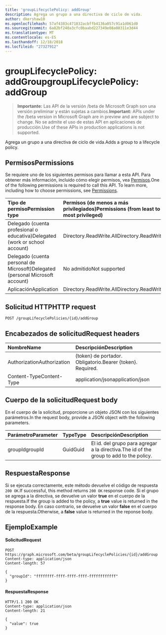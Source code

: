 ```yaml
---
title: 'groupLifecyclePolicy: addGroup'
description: Agrega un grupo a una directiva de ciclo de vida.
author: dkershaw10
ms.openlocfilehash: 57af4383c471832acbffb4136a057c91a1d061d0
ms.sourcegitcommit: 6a82bf240a3cfc0baabd227349e08a08311e3d44
ms.translationtype: MT
ms.contentlocale: es-ES
ms.lasthandoff: 12/18/2018
ms.locfileid: "27327912"
---
```

# <a name="grouplifecyclepolicy-addgroup"></a><span data-ttu-id="f4e62-103">groupLifecyclePolicy: addGroup</span><span class="sxs-lookup"><span data-stu-id="f4e62-103">groupLifecyclePolicy: addGroup</span></span>

> <span data-ttu-id="f4e62-104">**Importante:** Las API de la versión /beta de Microsoft Graph son una versión preliminar y están sujetas a cambios.</span><span class="sxs-lookup"><span data-stu-id="f4e62-104">**Important:** APIs under the /beta version in Microsoft Graph are in preview and are subject to change.</span></span> <span data-ttu-id="f4e62-105">No se admite el uso de estas API en aplicaciones de producción.</span><span class="sxs-lookup"><span data-stu-id="f4e62-105">Use of these APIs in production applications is not supported.</span></span>

<span data-ttu-id="f4e62-106">Agrega un grupo a una directiva de ciclo de vida.</span><span class="sxs-lookup"><span data-stu-id="f4e62-106">Adds a group to a lifecycle policy.</span></span>

## <a name="permissions"></a><span data-ttu-id="f4e62-107">Permisos</span><span class="sxs-lookup"><span data-stu-id="f4e62-107">Permissions</span></span>

<span data-ttu-id="f4e62-p102">Se requiere uno de los siguientes permisos para llamar a esta API. Para obtener más información, incluido cómo elegir permisos, vea [Permisos](/graph/permissions-reference).</span><span class="sxs-lookup"><span data-stu-id="f4e62-p102">One of the following permissions is required to call this API. To learn more, including how to choose permissions, see [Permissions](/graph/permissions-reference).</span></span>


|<span data-ttu-id="f4e62-110">Tipo de permiso</span><span class="sxs-lookup"><span data-stu-id="f4e62-110">Permission type</span></span>      | <span data-ttu-id="f4e62-111">Permisos (de menos a más privilegiados)</span><span class="sxs-lookup"><span data-stu-id="f4e62-111">Permissions (from least to most privileged)</span></span>              |
|:--------------------|:---------------------------------------------------------|
|<span data-ttu-id="f4e62-112">Delegado (cuenta profesional o educativa)</span><span class="sxs-lookup"><span data-stu-id="f4e62-112">Delegated (work or school account)</span></span> | <span data-ttu-id="f4e62-113">Directory.ReadWrite.All</span><span class="sxs-lookup"><span data-stu-id="f4e62-113">Directory.ReadWrite.All</span></span>    |
|<span data-ttu-id="f4e62-114">Delegado (cuenta personal de Microsoft)</span><span class="sxs-lookup"><span data-stu-id="f4e62-114">Delegated (personal Microsoft account)</span></span> | <span data-ttu-id="f4e62-115">No admitido</span><span class="sxs-lookup"><span data-stu-id="f4e62-115">Not supported</span></span> |
|<span data-ttu-id="f4e62-116">Aplicación</span><span class="sxs-lookup"><span data-stu-id="f4e62-116">Application</span></span> | <span data-ttu-id="f4e62-117">Directory.ReadWrite.All</span><span class="sxs-lookup"><span data-stu-id="f4e62-117">Directory.ReadWrite.All</span></span> |

## <a name="http-request"></a><span data-ttu-id="f4e62-118">Solicitud HTTP</span><span class="sxs-lookup"><span data-stu-id="f4e62-118">HTTP request</span></span>
<!-- { "blockType": "ignored" } -->
```http
POST /groupLifecyclePolicies/{id}/addGroup
```

## <a name="request-headers"></a><span data-ttu-id="f4e62-119">Encabezados de solicitud</span><span class="sxs-lookup"><span data-stu-id="f4e62-119">Request headers</span></span>

| <span data-ttu-id="f4e62-120">Nombre</span><span class="sxs-lookup"><span data-stu-id="f4e62-120">Name</span></span> | <span data-ttu-id="f4e62-121">Descripción</span><span class="sxs-lookup"><span data-stu-id="f4e62-121">Description</span></span> |
|:---------------|:----------|
| <span data-ttu-id="f4e62-122">Authorization</span><span class="sxs-lookup"><span data-stu-id="f4e62-122">Authorization</span></span> | <span data-ttu-id="f4e62-p103">{token} de portador. Obligatorio.</span><span class="sxs-lookup"><span data-stu-id="f4e62-p103">Bearer {token}. Required.</span></span> |
| <span data-ttu-id="f4e62-125">Content-Type</span><span class="sxs-lookup"><span data-stu-id="f4e62-125">Content-Type</span></span>  | <span data-ttu-id="f4e62-126">application/json</span><span class="sxs-lookup"><span data-stu-id="f4e62-126">application/json</span></span> |

## <a name="request-body"></a><span data-ttu-id="f4e62-127">Cuerpo de la solicitud</span><span class="sxs-lookup"><span data-stu-id="f4e62-127">Request body</span></span>
<span data-ttu-id="f4e62-128">En el cuerpo de la solicitud, proporcione un objeto JSON con los siguientes parámetros.</span><span class="sxs-lookup"><span data-stu-id="f4e62-128">In the request body, provide a JSON object with the following parameters.</span></span>

| <span data-ttu-id="f4e62-129">Parámetro</span><span class="sxs-lookup"><span data-stu-id="f4e62-129">Parameter</span></span> | <span data-ttu-id="f4e62-130">Type</span><span class="sxs-lookup"><span data-stu-id="f4e62-130">Type</span></span> | <span data-ttu-id="f4e62-131">Descripción</span><span class="sxs-lookup"><span data-stu-id="f4e62-131">Description</span></span> |
|:---------------|:--------|:----------|
|<span data-ttu-id="f4e62-132">groupId</span><span class="sxs-lookup"><span data-stu-id="f4e62-132">groupId</span></span>|<span data-ttu-id="f4e62-133">Guid</span><span class="sxs-lookup"><span data-stu-id="f4e62-133">Guid</span></span>| <span data-ttu-id="f4e62-134">El id. del grupo para agregar a la directiva.</span><span class="sxs-lookup"><span data-stu-id="f4e62-134">The id of the group to add to the policy.</span></span> |

## <a name="response"></a><span data-ttu-id="f4e62-135">Respuesta</span><span class="sxs-lookup"><span data-stu-id="f4e62-135">Response</span></span>

<span data-ttu-id="f4e62-136">Si se ejecuta correctamente, este método devuelve el código de respuesta `200 OK`.</span><span class="sxs-lookup"><span data-stu-id="f4e62-136">If successful, this method returns `200 OK` response code.</span></span> <span data-ttu-id="f4e62-137">Si el grupo se agrega a la directiva, se devuelve un valor **true** en el cuerpo de la respuesta.</span><span class="sxs-lookup"><span data-stu-id="f4e62-137">If the group is added to the policy, a **true** value is returned in the response body.</span></span> <span data-ttu-id="f4e62-138">En caso contrario, se devuelve un valor **false** en el cuerpo de la respuesta.</span><span class="sxs-lookup"><span data-stu-id="f4e62-138">Otherwise, a **false** value is returned in the reponse body.</span></span>

## <a name="example"></a><span data-ttu-id="f4e62-139">Ejemplo</span><span class="sxs-lookup"><span data-stu-id="f4e62-139">Example</span></span>

#### <a name="request"></a><span data-ttu-id="f4e62-140">Solicitud</span><span class="sxs-lookup"><span data-stu-id="f4e62-140">Request</span></span>

<!-- {
  "blockType": "ignored",
  "name": "grouplifecyclepolicy_addgroup"
} -->
```http
POST https://graph.microsoft.com/beta/groupLifecyclePolicies/{id}/addGroup
Content-type: application/json
Content-length: 57

{
  "groupId": "ffffffff-ffff-ffff-ffff-ffffffffffff"
}
```

#### <a name="response"></a><span data-ttu-id="f4e62-141">Respuesta</span><span class="sxs-lookup"><span data-stu-id="f4e62-141">Response</span></span>
<!-- { "blockType": "ignored" } -->

```http
HTTP/1.1 200 OK
Content-type: application/json
Content-length: 21

{
  "value": true
}
```

<!-- uuid: 8fcb5dbc-d5aa-4681-8e31-b001d5168d79
2015-10-25 14:57:30 UTC -->
<!-- {
  "type": "#page.annotation",
  "description": "groupLifecyclePolicy: addgroup",
  "keywords": "",
  "section": "documentation",
  "tocPath": ""
}-->